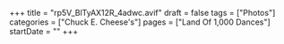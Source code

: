 +++
title = "rp5V_BlTyAX12R_4adwc.avif"
draft = false
tags = ["Photos"]
categories = ["Chuck E. Cheese's"]
pages = ["Land Of 1,000 Dances"]
startDate = ""
+++
